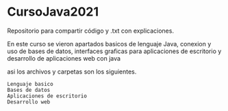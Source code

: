 # CursoJava2021
Repositorio para compartir código y .txt con explicaciones.

En este curso se vieron apartados basicos de lenguaje Java, conexion y uso de bases de datos, interfaces graficas para aplicaciones de escritorio y desarrollo de aplicaciones web con java

asi los archivos y carpetas son los siguientes.

    Lenguaje basico
    Bases de datos
    Aplicaciones de escritorio
    Desarrollo web
  
  
  
